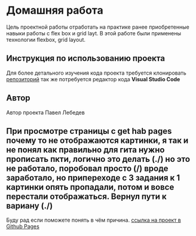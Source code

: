 # Домашняя работа

Цель проектной работы отработать на практике ранее приобретенные навыки работы с flex box и grid layt.
В этой работе были применены технологии flexbox, grid layout.

## Инструкция по использованию проекта

Для более детального изучения кода проекта требуется клонировать [репозиторий](https://github.com/pavel12-blip/home-work-flex-grid) так же потребуется редактор кода **Visual Studio Code**

## Автор

Автор проекта Павел Лебедев 
## При просмотре страницы с get hab pages почему то не отображаются картинки, я так и не понял как правильно для гита нужно прописать пкти, логично это делать (./) но это не работало, поробовал просто (/) вроде заработало, но припереходе с 3 задания к 1 картинки опять пропадали, потом и вовсе перестали отображаться. Вернул пути к вариану (./)
Буду рад если поможете понять в чём причина.
[ссылка на проект в Github Pages](https://pavel12-blip.github.io/home-work-flex-grid/)

